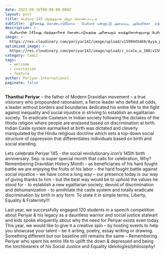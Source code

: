 ```yaml
---
date: 2023-09-16T00:00:00.000Z
layout: post
title: பெரியார்-145 பிறந்தநாள் விழா கொண்டாட்டம்
subtitle: 'இணைந்து கொண்டாடுவோம் - பெரியார் பன்னாட்டு அமைப்பு, அமெரிக்கா  ஏற்பாடு செய்த இணையவழி நிகழ்வு.'
description: >-
  பெரியாரின் 145வது பிறந்தநாளைக் கொண்டாடுவதற்கு அனைவரும் கலந்துகொள்ளுமாறு பெரியார் பன்னாட்டு அமைப்பு அழைக்கிறது.
image: >-
  https://res.cloudinary.com/periyar142/image/upload/v1599445469/Ayya_p4dnwg.png
optimized_image: >-
  https://res.cloudinary.com/periyar142/image/upload/c_scale,w_380/v1599445469/Ayya_p4dnwg.png 
category: tamil
tags:
  - welcome
  - invitation
  - feature
author: Periyar-International
paginate: false
---
```


<strong>Thanthai Periyar</strong> – the father of Modern Dravidian movement – a true visionary who propounded rationalism, a fierce leader who defied all odds, a leader without borders and boundaries dedicated his entire life to the fight against inequality and social injustice in striving to establish an egalitarian society. To eradicate Casteism in Indian society following the dictates of the Hindu religion where people are enslaved based on discrimination at birth.   Indian Caste system earmarked at birth was dictated and cleverly manipulated by the Hindu religious doctrine which sets a top-down social structure of oppression that differentiates individuals based on birth and social standing.

Lets celebrate Periyar 145 - the social revolutionary icon’s 145th birth anniversary.  Sep. is super special month that calls for celebration, Why? Remembering Dravidian History Month – as beneficiaries of his hard fought battle we are enjoying the fruits of his labor – the hard fought battle against social injustice – we have come a long way – our presence today is our way of giving thanks to him  - but the best way would be to uphold the values he stood for -  to establish a new egalitarian society, devoid of discrimination and dehumanization -  to annihilate the caste system and totally eradicate discrimination by birth in any form. To state it in simple terms, Liberty, Equality & Fraternity!!!

Last year, we successfully engaged 120 students in a speech competition about Periyar & his legacy as a dauntless warrior and social justice stalwart and kids spoke eloquently about why the need for Periyar  exists even today. This year, we would like to give it a creative spin – by hosting events to help you showcase your talent – be it acting, poetry, essay writing or drawing. Something different but our baseline still remains the same – Remembering Periyar who spent his entire life to uplift the down & depressed and being the torchbearers of his Social Justice and Equality idelologies/philosophy!